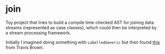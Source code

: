 # join

Toy project that tries to build a compile time checked AST for joining data streams (represented as case classes), which could then be interpreted by a stream processing framework.

Initially I imagined doing something with `LabelledGeneric` but then found [this](https://stackoverflow.com/questions/36006772/how-to-get-the-name-of-a-case-class-field-as-a-string-symbol-at-compile-time-usi/36018254#comment80454963_36018254) from Travis Brown.

